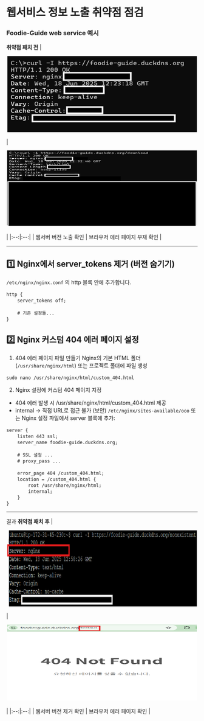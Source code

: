 # 웹서비스 정보 노출 취약점 점검
### Foodie-Guide web service 예시
**취약점 패치 전**
| <p align="center"><img src="https://github.com/seonhara/Cyber-Security/blob/main/images/info_dis1.png" width="500" height="200"></p> | <p align="center"><img src="https://github.com/seonhara/Cyber-Security/blob/main/images/info_dis2.png" width="500" height="200"></p> |
|:--:|:--:|
| 웹서버 버전 노출 확인 | 브라우저 에러 페이지 부재 확인 |

---
## 1️⃣ Nginx에서 server_tokens 제거 (버전 숨기기)

`/etc/nginx/nginx.conf` 의 http 블록 안에 추가합니다.
```
http {
    server_tokens off;

    # 기존 설정들...
}
```

## 2️⃣ Nginx 커스텀 404 에러 페이지 설정
1. 404 에러 페이지 파일 만들기
Nginx의 기본 HTML 폴더(`/usr/share/nginx/html`) 또는 프로젝트 폴더에 파일 생성
```
sudo nano /usr/share/nginx/html/custom_404.html
```

2. Nginx 설정에 커스텀 404 페이지 지정
* 404 에러 발생 시 /usr/share/nginx/html/custom_404.html 제공
* internal → 직접 URL로 접근 불가 (보안)
 `/etc/nginx/sites-available/ooo` 또는 Nginx 설정 파일에서 server 블록에 추가:
```
server {
    listen 443 ssl;
    server_name foodie-guide.duckdns.org;

    # SSL 설정 ...
    # proxy_pass ...

    error_page 404 /custom_404.html;
    location = /custom_404.html {
        root /usr/share/nginx/html;
        internal;
    }
}
```
---
결과
**취약점 패치 후**
| <p align="center"><img src="https://github.com/seonhara/Cyber-Security/blob/main/images/info_dis1_after1.png" width="500" height="200"></p> | <p align="center"><img src="https://github.com/seonhara/Cyber-Security/blob/main/images/info_dis1_after2.png" width="500" height="200"></p> |
|:--:|:--:|
| 웹서버 버전 제거 확인 | 브라우저 에러 페이지 확인 |
